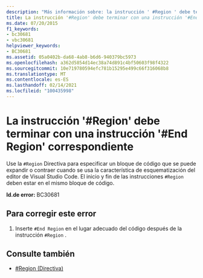 ```yaml
---
description: "Más información sobre: la instrucción ' #Region ' debe terminar con la ' región #End ' correspondiente"
title: La instrucción '#Region' debe terminar con una instrucción '#End Region' correspondiente
ms.date: 07/20/2015
f1_keywords:
- bc30681
- vbc30681
helpviewer_keywords:
- BC30681
ms.assetid: 05a0402b-da68-4ab8-b6d6-940379bc5973
ms.openlocfilehash: a362d5854d14ec38a74d891c4bf50603f98f4322
ms.sourcegitcommit: 10e719780594efc781b15295e499c66f316068b8
ms.translationtype: MT
ms.contentlocale: es-ES
ms.lasthandoff: 02/14/2021
ms.locfileid: "100435998"
---
```

# <a name="region-statement-must-end-with-a-matching-end-region"></a>La instrucción '#Region' debe terminar con una instrucción '#End Region' correspondiente

Use la `#Region` Directiva para especificar un bloque de código que se puede expandir o contraer cuando se usa la característica de esquematización del editor de Visual Studio Code. El inicio y fin de las instrucciones `#Region` deben estar en el mismo bloque de código.  
  
 **Id.de error:** BC30681  
  
## <a name="to-correct-this-error"></a>Para corregir este error  
  
1. Inserte `#End Region` en el lugar adecuado del código después de la instrucción `#Region` .  
  
## <a name="see-also"></a>Consulte también

- [#Region (Directiva)](../language-reference/directives/region-directive.md)
